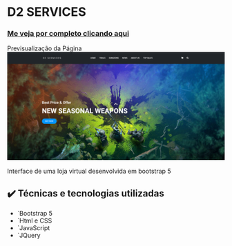 
# D2 SERVICES

### [Me veja por completo clicando aqui]()

Previsualização da Página
![Thumbnail GitHub](https://raw.githubusercontent.com/LucasAlvesM/D2-SERVICES-STORE/main/tela-inicial.png)
  

Interface de uma loja virtual desenvolvida em bootstrap 5

## ✔️ Técnicas e tecnologias utilizadas

- `Bootstrap 5
- `Html e CSS
- `JavaScript
- `JQuery


